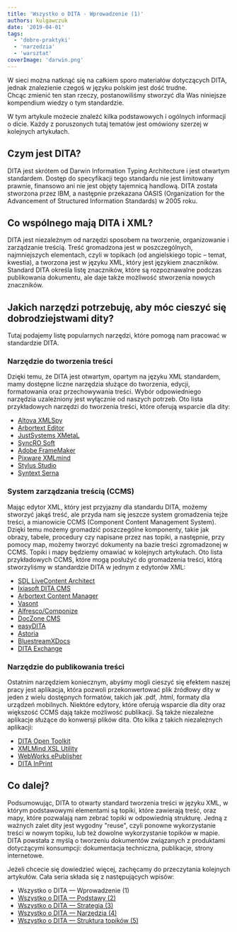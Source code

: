 ```yaml
---
title: 'Wszystko o DITA - Wprowadzenie (1)'
authors: kulgawczuk
date: '2019-04-01'
tags:
  - 'dobre-praktyki'
  - 'narzedzia'
  - 'warsztat'
coverImage: 'darwin.png'
---
```


W sieci można natknąć się na całkiem sporo materiałów dotyczących DITA, jednak
znalezienie czegoś w języku polskim jest dość trudne. Chcąc zmienić ten stan
rzeczy, postanowiliśmy stworzyć dla Was niniejsze kompendium wiedzy o tym
standardzie.

<!--truncate-->

W tym artykule możecie znaleźć kilka podstawowych i ogólnych informacji o dicie.
Każdy z poruszonych tutaj tematów jest omówiony szerzej w kolejnych artykułach.

## Czym jest DITA?

DITA jest skrótem od Darwin Information Typing Architecture i jest otwartym
standardem. Dostęp do specyfikacji tego standardu nie jest limitowany prawnie,
finansowo ani nie jest objęty tajemnicą handlową. DITA została stworzona przez
IBM, a następnie przekazana OASIS (Organization for the Advancement of
Structured Information Standards) w 2005 roku.

## Co wspólnego mają DITA i XML?

DITA jest niezależnym od narzędzi sposobem na tworzenie, organizowanie i
zarządzanie treścią. Treść gromadzona jest w poszczególnych, najmniejszych
elementach, czyli w topikach (od angielskiego topic – temat, kwestia), a
tworzona jest w języku XML, który jest językiem znaczników. Standard DITA
określa listę znaczników, które są rozpoznawalne podczas publikowania dokumentu,
ale daje także możliwość stworzenia nowych znaczników.

## Jakich narzędzi potrzebuję, aby móc cieszyć się dobrodziejstwami dity?

Tutaj podajemy listę popularnych narzędzi, które pomogą nam pracować w
standardzie DITA.

### Narzędzie do tworzenia treści

Dzięki temu, że DITA jest otwartym, opartym na języku XML standardem, mamy
dostępne liczne narzędzia służące do tworzenia, edycji, formatowania oraz
przechowywania treści. Wybór odpowiedniego narzędzia uzależniony jest wyłącznie
od naszych potrzeb. Oto lista przykładowych narzędzi do tworzenia treści, które
oferują wsparcie dla dity:

- [Altova XMLSpy](https://www.altova.com/xmlspy-xml-editor)
- [Arbortext Editor](https://www.ptc.com/en/products/arbortext/free-trial-evaluation)
- [JustSystems XMetaL](https://xmetal.com/)
- [SyncRO Soft <oXygen/>](https://www.oxygenxml.com/)
- [Adobe FrameMaker](https://www.adobe.com/pl/products/framemaker.html)
- [Pixware XMLmind](http://www.xmlmind.com/index.html)
- [Stylus Studio](http://www.stylusstudio.com/)
- [Syntext Serna](https://serna.en.softonic.com/)

### System zarządzania treścią (CCMS)

Mając edytor XML, który jest przyjazny dla standardu DITA, możemy stworzyć jakąś
treść, ale przyda nam się jeszcze system gromadzenia tejże treści, a mianowicie
CCMS (Component Content Management System). Dzięki temu możemy gromadzić
poszczególne komponenty, takie jak obrazy, tabele, procedury czy napisane przez
nas topiki, a następnie, przy pomocy map, możemy tworzyć dokumenty na bazie
treści zgromadzonej w CCMS. Topiki i mapy będziemy omawiać w kolejnych
artykułach. Oto lista przykładowych CCMS, które mogą posłużyć do gromadzenia
treści, którą stworzyliśmy w standardzie DITA w jednym z edytorów XML:

- [SDL LiveContent Architect](https://docs.sdl.com/LiveContent/content/en-US/SDL%20LiveContent%20full%20documentation-v142/GUID-7E632700-FD33-4FA5-A723-2877475BCF88)
- [Ixiasoft DITA CMS](https://www.ixiasoft.com/)
- [Arbortext Content Manager](https://learningconnector.ptc.com/products/arbortext/content-manager)
- [Vasont](https://www.vasont.com/)
- [Alfresco/Componize](https://componize.com/)
- [DocZone CMS](https://www.orbistechnologies.com/doczone)
- [easyDITA](https://easydita.com/)
- [Astoria](http://www.astoriasoftware.com/)
- [BluestreamXDocs](https://www.bluestream.com/)
- [DITA Exchange](https://ditaexchange.com/)

### Narzędzie do publikowania treści

Ostatnim narzędziem koniecznym, abyśmy mogli cieszyć się efektem naszej pracy
jest aplikacja, która pozwoli przekonwertować plik źródłowy dity w jeden z wielu
dostępnych formatów, takich jak .pdf, .html, formaty dla urządzeń mobilnych.
Niektóre edytory, które oferują wsparcie dla dity oraz większość CCMS dają także
możliwość publikacji. Są także niezależne aplikacje służące do konwersji plików
dita. Oto kilka z takich niezależnych aplikacji:

- [DITA Open Toolkit](https://www.dita-ot.org/)
- [XMLMind XSL Utility](http://www.xmlmind.com/foconverter/xsl_utility.html)
- [WebWorks ePublisher](http://www.webworks.com/Products/ePublisher/)
- [DITA InPrint](http://ditainprint.com/)

## Co dalej?

Podsumowując, DITA to otwarty standard tworzenia treści w języku XML, w którym
podstawowymi elementami są topiki, które zawierają treść, oraz mapy, które
pozwalają nam zebrać topiki w odpowiednią strukturę. Jedną z ważnych zalet dity
jest wygodny "reuse", czyli ponowne wykorzystanie treści w nowym topiku, lub też
dowolne wykorzystanie topików w mapie. DITA powstała z myślą o tworzeniu
dokumentów związanych z produktami dotyczącymi konsumpcji: dokumentacja
techniczna, publikacje, strony internetowe.

Jeżeli chcecie się dowiedzieć więcej, zachęcamy do przeczytania kolejnych
artykułów. Cała seria składa się z następujących wpisów:

- Wszystko o DITA — Wprowadzenie (1)
- [Wszystko o DITA — Podstawy (2)](http://techwriter.pl/wszystko-o-dita-podstawy/)
- [Wszystko o DITA — Strategia (3)](http://techwriter.pl/wszystko-o-dita-strategia/)
- [Wszystko o DITA — Narzędzia (4)](http://techwriter.pl/jak-zaczac-pisac-w-dita-narzedzia/)
- [Wszystko o DITA — Struktura topików (5)](http://techwriter.pl/wszystko-o-dita-struktura-topikow-5/)
